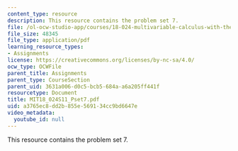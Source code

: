 ```yaml
---
content_type: resource
description: This resource contains the problem set 7.
file: /ol-ocw-studio-app/courses/18-024-multivariable-calculus-with-theory-spring-2011/a3765ec8dd2b855e569134cc9bd6647e_MIT18_024S11_Pset7.pdf
file_size: 48345
file_type: application/pdf
learning_resource_types:
- Assignments
license: https://creativecommons.org/licenses/by-nc-sa/4.0/
ocw_type: OCWFile
parent_title: Assignments
parent_type: CourseSection
parent_uid: 3631a006-d0c5-bcb5-684a-a6a205ff441f
resourcetype: Document
title: MIT18_024S11_Pset7.pdf
uid: a3765ec8-dd2b-855e-5691-34cc9bd6647e
video_metadata:
  youtube_id: null
---
```

This resource contains the problem set 7.